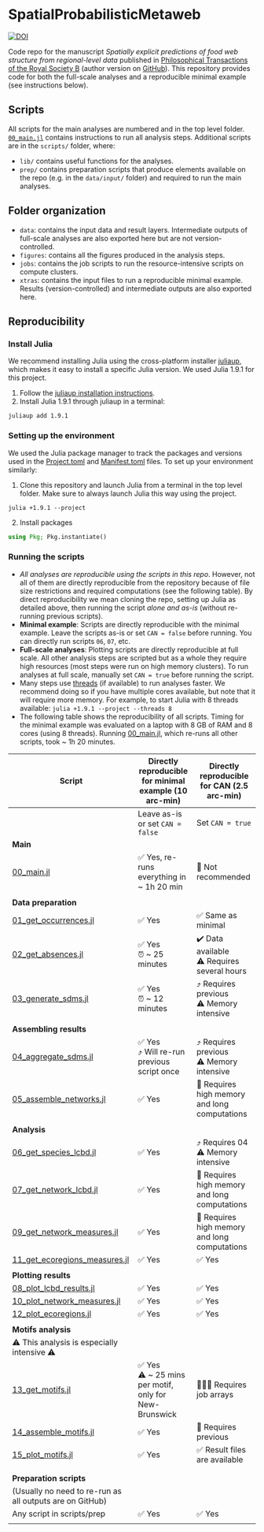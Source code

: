 # SpatialProbabilisticMetaweb


[![DOI](https://zenodo.org/badge/DOI/10.5281/zenodo.8350065.svg)](https://doi.org/10.5281/zenodo.8350065)

Code repo for the manuscript *Spatially explicit predictions of food web structure from regional-level data* published in [Philosophical Transactions of the Royal Society B](https://doi.org/10.1098/rstb.2023.0166) (author version on [GitHub](https://github.com/PoisotLab/ms_spatial_metaweb)). This repository provides code for both the full-scale analyses and a reproducible minimal example (see instructions below).

## Scripts

All scripts for the main analyses are numbered and in the top level folder. [`00_main.jl`](00_main.jl) contains instructions to run all analysis steps. Additional scripts are in the `scripts/` folder, where:

- `lib/`  contains useful functions for the analyses.
- `prep/`  contains preparation scripts that produce elements available on the repo (e.g. in the `data/input/` folder) and required to run the main analyses.

## Folder organization

- `data`: contains the input data and result layers. Intermediate outputs of full-scale analyses are also exported here but are not version-controlled.
- `figures`: contains all the figures produced in the analysis steps.
- `jobs`: contains the job scripts to run the resource-intensive scripts on compute clusters.
- `xtras`: contains the input files to run a reproducible minimal example. Results (version-controlled) and intermediate outputs are also exported here.

## Reproducibility

### Install Julia

We recommend installing Julia using the cross-platform installer [juliaup](https://github.com/JuliaLang/juliaup), which makes it easy to install a specific Julia version. We used Julia 1.9.1 for this project.

1. Follow the [juliaup installation instructions](https://github.com/JuliaLang/juliaup).
2. Install Julia 1.9.1 through juliaup in a terminal:
```
juliaup add 1.9.1
```

### Setting up the environment

We used the Julia package manager to track the packages and versions used in the [Project.toml](Project.toml) and [Manifest.toml](Manifest.toml) files. To set up your environment similarly:

1. Clone this repository and launch Julia from a terminal in the top level folder. Make sure to always launch Julia this way using the project.

```
julia +1.9.1 --project
```

2. Install packages 

```julia
using Pkg; Pkg.instantiate()
```

### Running the scripts

- *All analyses are reproducible using the scripts in this repo*. However, not all of them are directly reproducible from the repository because of file size restrictions and required computations (see the following table). By direct reproducibility we mean cloning the repo, setting up Julia as detailed above, then running the script *alone and as-is* (without re-running previous scripts).
- **Minimal example**: Scripts are directly reproducible with the minimal example. Leave the scripts as-is or set `CAN = false` before running. You can directly run scripts `06`, `07`, etc.
- **Full-scale analyses**: Plotting scripts are directly reproducible at full scale. All other analysis steps are scripted but as a whole they require high resources (most steps were run on high memory clusters). To run analyses at full scale, manually set `CAN = true` before running the script.
- Many steps use [threads](https://docs.julialang.org/en/v1/manual/multi-threading/) (if available) to run analyses faster. We recommend doing so if you have multiple cores available, but note that it will require more memory. For example, to start Julia with 8 threads available: `julia +1.9.1 --project --threads 8`
- The following table shows the reproducibility of all scripts. Timing for the minimal example was evaluated on a laptop with 8 GB of RAM and 8 cores (using 8 threads). Running [00_main.jl](00_main.jl), which re-runs all other scripts, took ~ 1h 20 minutes.

| Script | Directly reproducible for minimal example (10 arc-min) | Directly reproducible for CAN (2.5 arc-min) |
| ---- | ---- | ---- |
|  | Leave as-is or set `CAN = false` | Set `CAN = true` |
| **Main** |  |  |
| [00_main.jl](00_main.jl) | ✅ Yes, re-runs everything in ~ 1h 20 min | 🚫 Not recommended |
|  |  |  |
| **Data preparation** |  |  |
| [01_get_occurrences.jl](01_get_occurrences.jl) | ✅ Yes | ✅ Same as minimal |
| [02_get_absences.jl](02_get_absences.jl) | ✅ Yes<br>⏰ ~ 25 minutes | ✔️ Data available<br>:warning: Requires several hours |
| [03_generate_sdms.jl](03_generate_sdms.jl) | ✅ Yes<br>⏰ ~ 12 minutes | ⤴ Requires previous<br>:warning: Memory intensive |
|  |  |  |
| **Assembling results** |  |  |
| [04_aggregate_sdms.jl](04_aggregate_sdms.jl) | ✅ Yes<br>⤴ Will re-run previous script once | ⤴ Requires previous<br>:warning: Memory intensive |
| [05_assemble_networks.jl](05_assemble_networks.jl) | ✅ Yes | 🚫 Requires high memory and long computations |
|  |  |  |
| **Analysis** |  |  |
| [06_get_species_lcbd.jl](06_get_species_lcbd.jl) | ✅ Yes<br> | ⤴ Requires 04<br>:warning: Memory intensive |
| [07_get_network_lcbd.jl](07_get_network_lcbd.jl) | ✅ Yes<br> | 🚫 Requires high memory and long computations |
| [09_get_network_measures.jl](09_get_network_measures.jl) | ✅ Yes<br> | 🚫 Requires high memory and long computations |
| [11_get_ecoregions_measures.jl](11_get_ecoregions_measures.jl) | ✅ Yes | ✅  Yes |
|  |  |  |
| **Plotting results** |  |  |
| [08_plot_lcbd_results.jl](08_plot_lcbd_results.jl) | ✅ Yes | ✅ Yes |
| [10_plot_network_measures.jl](10_plot_network_measures.jl) | ✅ Yes | ✅ Yes |
| [12_plot_ecoregions.jl](12_plot_ecoregions.jl) | ✅ Yes | ✅ Yes |
|  |  |  |
| **Motifs analysis** |  |  |
| ⚠ This analysis is especially intensive ⚠ |  |  |
| [13_get_motifs.jl](13_get_motifs.jl) | ✅ Yes<br>:warning: ~ 25 mins per motif, only for New-Brunswick | 🚫🚫🚫 Requires job arrays |
| [14_assemble_motifs.jl](14_assemble_motifs.jl) | ✅ Yes | 🚫 Requires previous |
| [15_plot_motifs.jl](15_plot_motifs.jl) | ✅ Yes | ✅ Result files are available |
|  |  |  |
|  |  |  |
| **Preparation scripts** |  |  |
| (Usually no need to re-run as all outputs are on GitHub) |  |  |
| Any script in scripts/prep | ✅ Yes | ✅ Yes |
|  |  |  |
